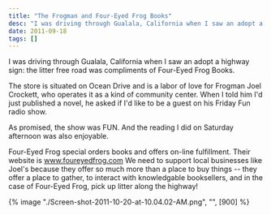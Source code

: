 ```yaml
---
title: "The Frogman and Four-Eyed Frog Books"
desc: "I was driving through Gualala, California when I saw an adopt a highway sign: the litter free road was compliments of Four-Eyed Frog Books."
date: 2011-09-18
tags: []
---
```

I was driving through Gualala, California when I saw an adopt a highway sign: the litter free road was compliments of Four-Eyed Frog Books.

The store is situated on Ocean Drive and is a labor of love for Frogman Joel Crockett, who operates it as a kind of community center. When I told him I'd just published a novel, he asked if I'd like to be a guest on his Friday Fun radio show.

As promised, the show was FUN. And the reading I did on Saturday afternoon was also enjoyable.

Four-Eyed Frog special orders books and offers on-line fulfillment. Their website is www.foureyedfrog.com We need to support local businesses like Joel's because they offer so much more than a place to buy things -- they offer a place to gather, to interact with knowledgable booksellers, and in the case of Four-Eyed Frog, pick up litter along the highway!

{% image "./Screen-shot-2011-10-20-at-10.04.02-AM.png", "", [900] %}
